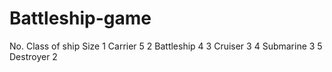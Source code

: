 # Battleship-game

No.	Class of ship	Size
1	Carrier	        5
2	Battleship	    4
3	Cruiser	        3
4	Submarine	    3
5	Destroyer   	2

